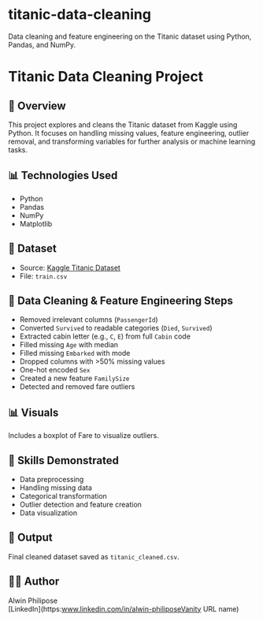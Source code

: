 # titanic-data-cleaning
Data cleaning and feature engineering on the Titanic dataset using Python, Pandas, and NumPy.

# Titanic Data Cleaning Project

## 🚢 Overview

This project explores and cleans the Titanic dataset from Kaggle using Python. It focuses on handling missing values, feature engineering, outlier removal, and transforming variables for further analysis or machine learning tasks.

## 📊 Technologies Used

- Python
- Pandas
- NumPy
- Matplotlib

## 📁 Dataset

- Source: [Kaggle Titanic Dataset](https://www.kaggle.com/c/titanic/data)
- File: `train.csv`

## 🧹 Data Cleaning & Feature Engineering Steps

- Removed irrelevant columns (`PassengerId`)
- Converted `Survived` to readable categories (`Died`, `Survived`)
- Extracted cabin letter (e.g., `C`, `E`) from full `Cabin` code
- Filled missing `Age` with median
- Filled missing `Embarked` with mode
- Dropped columns with >50% missing values
- One-hot encoded `Sex`
- Created a new feature `FamilySize`
- Detected and removed fare outliers

## 📊 Visuals

Includes a boxplot of Fare to visualize outliers.

## 🧠 Skills Demonstrated

- Data preprocessing
- Handling missing data
- Categorical transformation
- Outlier detection and feature creation
- Data visualization

## 📎 Output

Final cleaned dataset saved as `titanic_cleaned.csv`.

## 🧑‍💻 Author

Alwin Philipose  
[LinkedIn](https:www.linkedin.com/in/alwin-philiposeVanity URL name)  
